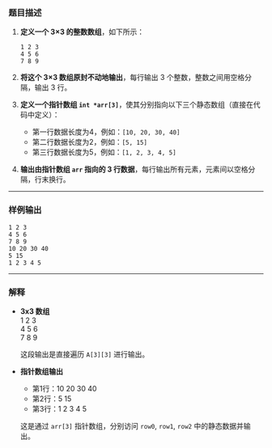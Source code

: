 ### 题目描述

1. **定义一个 3×3 的整数数组**，如下所示：  
   ```
   1 2 3
   4 5 6
   7 8 9
   ```

2. **将这个 3×3 数组原封不动地输出**，每行输出 3 个整数，整数之间用空格分隔，输出 3 行。

3. **定义一个指针数组 `int *arr[3]`**，使其分别指向以下三个静态数组（直接在代码中定义）：  
   - 第一行数据长度为4，例如：`[10, 20, 30, 40]`  
   - 第二行数据长度为2，例如：`[5, 15]`  
   - 第三行数据长度为5，例如：`[1, 2, 3, 4, 5]`

4. **输出由指针数组 `arr` 指向的 3 行数据**，每行输出所有元素，元素间以空格分隔，行末换行。




---

### 样例输出

```
1 2 3
4 5 6
7 8 9
10 20 30 40
5 15
1 2 3 4 5
```

---

### 解释

- **3x3 数组**  
  1 2 3  
  4 5 6  
  7 8 9  

  这段输出是直接遍历 `A[3][3]` 进行输出。

- **指针数组输出**  
  - 第1行：10 20 30 40  
  - 第2行：5 15  
  - 第3行：1 2 3 4 5  

  这是通过 `arr[3]` 指针数组，分别访问 `row0`, `row1`, `row2` 中的静态数据并输出。
